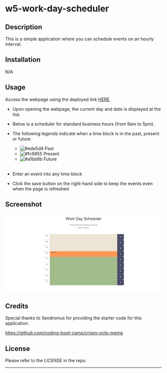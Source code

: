 # w5-work-day-scheduler

## Description

This is a simple application where you can schedule events on an hourly interval.


## Installation

N/A


## Usage

Access the webpage using the deployed link [HERE](https://trahy.github.io/w5-work-day-scheduler/).

- Upon opening the webpage, the current day and date is displayed at the top.

- Below is a scheduler for standard business hours (from 9am to 5pm).

- The following legends indicate when a time block is in the past, present or future.

    - ![#ede5d4](https://placehold.co/15x15/ede5d4/ede5d4.png) Past
    - ![#fc9855](https://placehold.co/15x15/fc9855/fc9855.png) Present
    - ![#a1bb8b](https://placehold.co/15x15/a1bb8b/a1bb8b.png) Future
<br/><br/>

- Enter an event into any time block

- Click the save button on the right-hand side to keep the events even when the page is refreshed


## Screenshot

![screenshot of work day scheduler page](assets/screencap.png)


## Credits

Special thanks to Xandromus for providing the starter code for this application.

https://github.com/coding-boot-camp/crispy-octo-meme


## License

Please refer to the LICENSE in the repo.

---